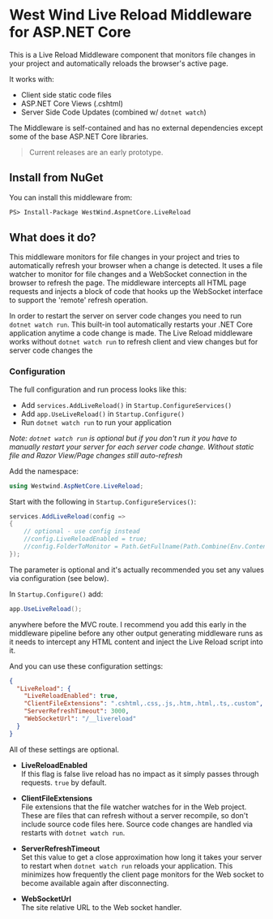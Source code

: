 
# West Wind Live Reload Middleware for ASP.NET Core

This is a Live Reload Middleware component that monitors file changes in your project and automatically reloads the browser's active page.

It works with:

* Client side static code files 
* ASP.NET Core Views (.cshtml)
* Server Side Code Updates (combined w/ `dotnet watch`)


The Middleware is self-contained and has no external dependencies except some of the base ASP.NET Core libraries. 

> Current releases are an early prototype.

## Install from NuGet
You can install this middleware from:

```ps
PS> Install-Package WestWind.AspnetCore.LiveReload
```

## What does it do?
This middleware monitors for file changes in your project and tries to automatically refresh your browser when a change is detected. It uses a file watcher to monitor for file changes and a WebSocket connection in the browser to refresh the page. The middleware intercepts all HTML page requests and injects a block of code that hooks up the WebSocket interface to support the 'remote' refresh operation.

In order to restart the server on server code changes you need to run `dotnet watch run`. This built-in tool automatically restarts your .NET Core application anytime a code change is made. The Live Reload middleware works without `dotnet watch run` to refresh client and view changes but for server code changes the 

### Configuration
The full configuration and run process looks like this:

* Add `services.AddLiveReload()` in `Startup.ConfigureServices()`
* Add `app.UseLiveReload()` in `Startup.Configure()`
* Run `dotnet watch run` to run your application

*Note: `dotnet watch run` is optional but if you don't run it you have to manually restart your server for each server code change. Without static file and Razor View/Page changes still auto-refresh*

Add the namespace:

```cs
using Westwind.AspNetCore.LiveReload;
```

Start with the following in `Startup.ConfigureServices()`:

```cs
services.AddLiveReload(config =>
{
    // optional - use config instead
    //config.LiveReloadEnabled = true;
    //config.FolderToMonitor = Path.GetFullname(Path.Combine(Env.ContentRootPath,"..")) ;
});
```

The parameter is optional and it's actually recommended you set any values via configuration (see below).

In `Startup.Configure()` add: 
 
```cs
app.UseLiveReload();
```

anywhere before the MVC route. I recommend you add this early in the middleware pipeline before any other output generating middleware runs as it needs to intercept any HTML content and inject the Live Reload script into it.

And you can use these configuration settings:

```json
{
  "LiveReload": {
    "LiveReloadEnabled": true,
    "ClientFileExtensions": ".cshtml,.css,.js,.htm,.html,.ts,.custom",
    "ServerRefreshTimeout": 3000,
    "WebSocketUrl": "/__livereload"
  }
}
```

All of these settings are optional.

* **LiveReloadEnabled**  
If this flag is false live reload has no impact as it simply passes through requests. `true` by default.

* **ClientFileExtensions**  
File extensions that the file watcher watches for in the Web project. These are files that can refresh without a server recompile, so don't include source code files here. Source code changes are handled via restarts with `dotnet watch run`.

* **ServerRefreshTimeout**  
Set this value to get a close approximation how long it takes your server to restart when `dotnet watch run` reloads your application. This minimizes how frequently the client page monitors for the Web socket to become available again after disconnecting.

* **WebSocketUrl**  
The site relative URL to the Web socket handler.


